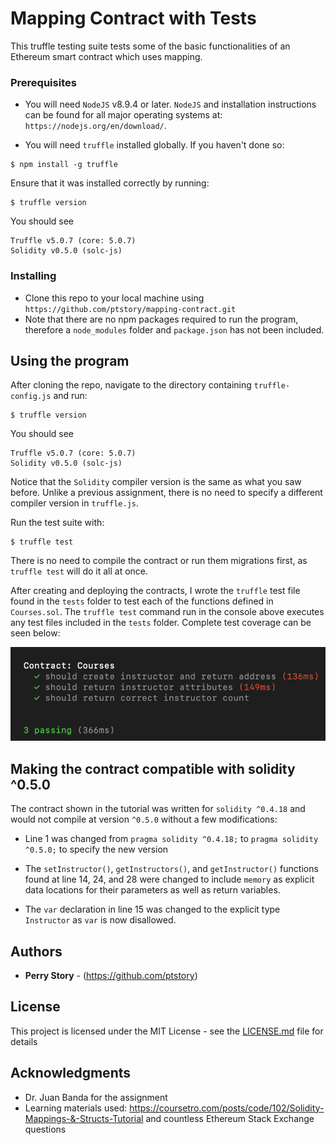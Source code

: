 # Mapping Contract with Tests

This truffle testing suite tests some of the basic functionalities of an Ethereum smart contract which uses mapping.

### Prerequisites

- You will need `NodeJS` v8.9.4 or later. `NodeJS` and installation instructions can be found for all major operating systems at: `https://nodejs.org/en/download/`.

- You will need `truffle` installed globally. If you haven't done so: 

```shell
$ npm install -g truffle
```
Ensure that it was installed correctly by running:

```shell
$ truffle version
```

You should see 

```shell
Truffle v5.0.7 (core: 5.0.7)
Solidity v0.5.0 (solc-js)
```

### Installing

- Clone this repo to your local machine using `https://github.com/ptstory/mapping-contract.git`
- Note that there are no npm packages required to run the program, therefore a `node_modules` folder and `package.json` has not been included.

## Using the program

After cloning the repo, navigate to the directory containing `truffle-config.js` and run:

```shell
$ truffle version
```

You should see 

```shell
Truffle v5.0.7 (core: 5.0.7)
Solidity v0.5.0 (solc-js)
```

Notice that the `Solidity` compiler version is the same as what you saw before. Unlike a previous assignment, there is no need to specify a different compiler version in `truffle.js`.

Run the test suite with:

```shell
$ truffle test
```

There is no need to compile the contract or run them migrations first, as `truffle test` will do it all at once.

After creating and deploying the contracts, I wrote the `truffle` test file found in the `tests` folder to
test each of the functions defined in `Courses.sol`. The `truffle test` command run in the console above executes any test files included in the `tests` folder. Complete test coverage can be seen below:

![Image of complete test coverage](images/complete_test_coverage.png?raw=true)

## Making the contract compatible with solidity ^0.5.0

The contract shown in the tutorial was written for `solidity ^0.4.18` and would not compile at version `^0.5.0` without a few modifications:

- Line 1 was changed from `pragma solidity ^0.4.18;` to `pragma solidity ^0.5.0;` to specify the new version

- The `setInstructor()`, `getInstructors()`, and `getInstructor()` functions found at line 14, 24, and 28 were changed to include `memory` as explicit data locations for their parameters as well as return variables.

- The `var` declaration in line 15 was changed to the explicit type `Instructor` as `var` is now disallowed.

## Authors

* **Perry Story** - (https://github.com/ptstory)

## License

This project is licensed under the MIT License - see the [LICENSE.md](LICENSE.md) file for details

## Acknowledgments

* Dr. Juan Banda for the assignment
* Learning materials used: https://coursetro.com/posts/code/102/Solidity-Mappings-&-Structs-Tutorial and countless Ethereum Stack Exchange questions